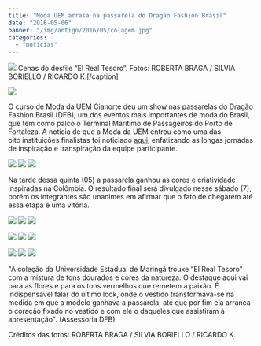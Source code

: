 ```yaml
---
title: "Moda UEM arrasa na passarela do Dragão Fashion Brasil"
date: "2016-05-06"
banner: "/img/antigo/2016/05/colagem.jpg"
categories: 
  - "noticias"
---
```


![](/img/antigo/2016/05/colagem.jpg) Cenas do desfile “El Real Tesoro”. Fotos: ROBERTA BRAGA / SILVIA BORIELLO / RICARDO K.\[/caption\]

![](/img/antigo/2016/05/timthumb-4.jpg)

O curso de Moda da UEM Cianorte deu um show nas passarelas do Dragão Fashion Brasil (DFB), um dos eventos mais importantes de moda do Brasil, que tem como palco o Terminal Marítimo de Passageiros do Porto de Fortaleza. A notícia de que a Moda da UEM entrou como uma das oito instituições finalistas foi noticiado [aqui](/blog/2016/04/dragao-fashion-brasil-curso-de-moda-uem-e-um-dos-8-finalistas/), enfatizando as longas jornadas de inspiração e transpiração da equipe participante.

![](/img/antigo/2016/05/timthumb-3.jpg) 
![](/img/antigo/2016/05/timthumb-2.jpg) 
![](/img/antigo/2016/05/timthumb-1.jpg)

Na tarde dessa quinta (05) a passarela ganhou as cores e criatividade inspiradas na Colômbia. O resultado final será divulgado nesse sábado (7), porém os integrantes são unanimes em afirmar que o fato de chegarem até essa etapa é uma vitória.

![](/img/antigo/2016/05/timthumb.jpg) 
![](/img/antigo/2016/05/timthumb-6.jpg)
![](/img/antigo/2016/05/timthumb-7.jpg)

![](/img/antigo/2016/05/7.jpg) 
![](/img/antigo/2016/05/5.jpg) 
![](/img/antigo/2016/05/4.jpg)

![](/img/antigo/2016/05/3.jpg) 
![](/img/antigo/2016/05/2.jpg) 
![](/img/antigo/2016/05/1.jpg)

"A coleção da Universidade Estadual de Maringá trouxe “El Real Tesoro” com a mistura de tons dourados e cores da natureza. O destaque aqui vai para as flores e para os tons vermelhos que remetem a paixão. É indispensável falar do último look, onde o vestido transformava-se na medida em que a modelo ganhava a passarela, até que por fim ela arranca o coração fixado no vestido e com ele o daqueles que assistiram à apresentação". (Assessoria DFB) 

Créditos das fotos: ROBERTA BRAGA / SILVIA BORIELLO / RICARDO K.
